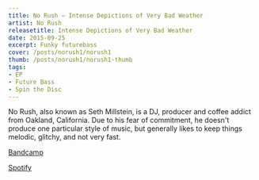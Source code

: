 ```yaml
---
title: No Rush — Intense Depictions of Very Bad Weather
artist: No Rush
releasetitle: Intense Depictions of Very Bad Weather
date: 2015-09-25
excerpt: Funky futurebass
cover: /posts/norush1/norush1
thumb: /posts/norush1/norush1-thumb
tags:
- EP
- Future Bass
- Spin the Disc
---
```



No Rush, also known as Seth Millstein, is a DJ, producer and coffee addict from Oakland, California. Due to his fear of commitment, he doesn't produce one particular style of music, but generally likes to keep things melodic, glitchy, and not very fast. 

[Bandcamp](https://spinthedisc.bandcamp.com/album/intense-depictions-of-very-bad-weather)

[Spotify](https://open.spotify.com/album/4XpbQ9n7tEY468BDbtYfmG)